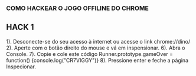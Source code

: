 ### COMO HACKEAR O JOGO OFFILINE DO CHROME

<p = align="center">

## HACK 1

 </p>

1). Desconecte-se do seu acesso à internet ou acesse o link chrome://dino/
2). Aperte com o botão direito do mouse e vá em inspensionar.
6). Abra o Console.
7). Copie e cole este código Runner.prototype.gameOver = function() {console.log("CR7VIGGY")}
8). Pressione enter e feche a página Inspecionar.
